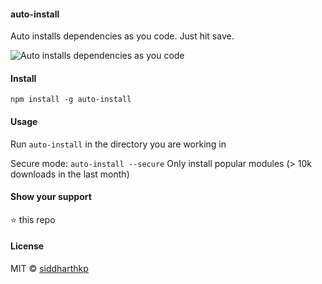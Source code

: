 #### auto-install

Auto installs dependencies as you code. Just hit save.

![Auto installs dependencies as you code](https://dl.dropboxusercontent.com/u/23355164/auto-install.gif)

#### Install

`npm install -g auto-install`

#### Usage

Run `auto-install` in the directory you are working in

Secure mode: `auto-install --secure` Only install popular modules (> 10k downloads in the last month)

#### Show your support

:star: this repo

#### License

MIT © [siddharthkp](https://github.com/siddharthkp)
